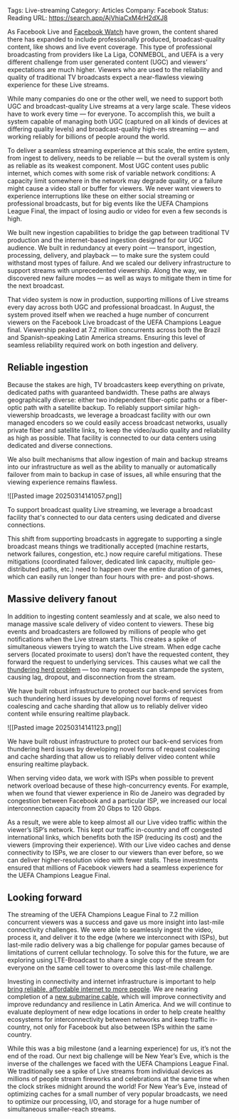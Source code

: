 
Tags: Live-streaming
Category: Articles
Company: Facebook
Status: Reading
URL: https://search.app/AjVhiaCxM4rH2dXJ8



As Facebook Live and [Facebook Watch](https://about.fb.com/news/2020/09/the-evolution-of-facebook-watch/) have grown, the content shared there has expanded to include professionally produced, broadcast-quality content, like shows and live event coverage. This type of professional broadcasting from providers like La Liga, CONMEBOL, and UEFA is a very different challenge from user generated content (UGC) and viewers’ expectations are much higher. Viewers who are used to the reliability and quality of traditional TV broadcasts expect a near-flawless viewing experience for these Live streams.

While many companies do one or the other well, we need to support both UGC and broadcast-quality Live streams at a very large scale. These videos have to work every time — for everyone. To accomplish this, we built a system capable of managing both UGC (captured on all kinds of devices at differing quality levels) and broadcast-quality high-res streaming — and working reliably for billions of people around the world.

To deliver a seamless streaming experience at this scale, the entire system, from ingest to delivery, needs to be reliable — but the overall system is only as reliable as its weakest component. Most UGC content uses public internet, which comes with some risk of variable network conditions: A capacity limit somewhere in the network may degrade quality, or a failure might cause a video stall or buffer for viewers. We never want viewers to experience interruptions like these on either social streaming or professional broadcasts, but for big events like the UEFA Champions League Final, the impact of losing audio or video for even a few seconds is high.

We built new ingestion capabilities to bridge the gap between traditional TV production and the internet-based ingestion designed for our UGC audience. We built in redundancy at every point — transport, ingestion, processing, delivery, and playback — to make sure the system could withstand most types of failure. And we scaled our delivery infrastructure to support streams with unprecedented viewership. Along the way, we discovered new failure modes — as well as ways to mitigate them in time for the next broadcast.

That video system is now in production, supporting millions of Live streams every day across both UGC and professional broadcast. In August, the system proved itself when we reached a huge number of concurrent viewers on the Facebook Live broadcast of the UEFA Champions League final. Viewership peaked at 7.2 million concurrents across both the Brazil and Spanish-speaking Latin America streams. Ensuring this level of seamless reliability required work on both ingestion and delivery.

## Reliable ingestion

Because the stakes are high, TV broadcasters keep everything on private, dedicated paths with guaranteed bandwidth. These paths are always geographically diverse: either two independent fiber-optic paths or a fiber-optic path with a satellite backup. To reliably support similar high-viewership broadcasts, we leverage a broadcast facility with our own managed encoders so we could easily access broadcast networks, usually private fiber and satellite links, to keep the video/audio quality and reliability as high as possible. That facility is connected to our data centers using dedicated and diverse connections.

We also built mechanisms that allow ingestion of main and backup streams into our infrastructure as well as the ability to manually or automatically failover from main to backup in case of issues, all while ensuring that the viewing experience remains flawless.

![[Pasted image 20250314141057.png]]

To support broadcast quality Live streaming, we leverage a broadcast facility that's connected to our data centers using dedicated and diverse connections.

This shift from supporting broadcasts in aggregate to supporting a single broadcast means things we traditionally accepted (machine restarts, network failures, congestion, etc.) now require careful mitigations. These mitigations (coordinated failover, dedicated link capacity, multiple geo-distributed paths, etc.) need to happen over the entire duration of games, which can easily run longer than four hours with pre- and post-shows.

## Massive delivery fanout

In addition to ingesting content seamlessly and at scale, we also need to manage massive scale delivery of video content to viewers. These big events and broadcasters are followed by millions of people who get notifications when the Live stream starts. This creates a spike of simultaneous viewers trying to watch the Live stream. When edge cache servers (located proximate to users) don’t have the requested content, they forward the request to underlying services. This causes what we call the [thundering herd problem](https://engineering.fb.com/ios/under-the-hood-broadcasting-live-video-to-millions/) — too many requests can stampede the system, causing lag, dropout, and disconnection from the stream.

We have built robust infrastructure to protect our back-end services from such thundering herd issues by developing novel forms of request coalescing and cache sharding that allow us to reliably deliver video content while ensuring realtime playback.

![[Pasted image 20250314141123.png]]

We have built robust infrastructure to protect our back-end services from thundering herd issues by developing novel forms of request coalescing and cache sharding that allow us to reliably deliver video content while ensuring realtime playback.

When serving video data, we work with ISPs when possible to prevent network overload because of these high-concurrency events. For example, when we found that viewer experience in Rio de Janeiro was degraded by congestion between Facebook and a particular ISP, we increased our local interconnection capacity from 20 Gbps to 120 Gbps.

As a result, we were able to keep almost all our Live video traffic within the viewer’s ISP’s network. This kept our traffic in-country and off congested international links, which benefits both the ISP (reducing its cost) and the viewers (improving their experience). With our Live video caches and dense connectivity to ISPs, we are closer to our viewers than ever before, so we can deliver higher-resolution video with fewer stalls. These investments ensured that millions of Facebook viewers had a seamless experience for the UEFA Champions League Final.

## Looking forward

The streaming of the UEFA Champions League Final to 7.2 million concurrent viewers was a success and gave us more insight into last-mile connectivity challenges. We were able to seamlessly ingest the video, process it, and deliver it to the edge (where we interconnect with ISPs), but last-mile radio delivery was a big challenge for popular games because of limitations of current cellular technology. To solve this for the future, we are exploring using LTE-Broadcast to share a single copy of the stream for everyone on the same cell tower to overcome this last-mile challenge.

Investing in connectivity and internet infrastructure is important to help [bring reliable, affordable internet to more people](https://about.fb.com/news/2020/07/facebook-connectivity-economic-benefits/). We are nearing completion of a [new submarine cable](https://subtelforum.com/facebook-to-deliver-over-200b-in-economic-benefits/), which will improve connectivity and improve redundancy and resilience in Latin America. And we will continue to evaluate deployment of new edge locations in order to help create healthy ecosystems for interconnectivity between networks and keep traffic in-country, not only for Facebook but also between ISPs within the same country.

While this was a big milestone (and a learning experience) for us, it’s not the end of the road. Our next big challenge will be New Year’s Eve, which is the inverse of the challenges we faced with the UEFA Champions League Final. We traditionally see a spike of Live streams from individual devices as millions of people stream fireworks and celebrations at the same time when the clock strikes midnight around the world! For New Year’s Eve, instead of optimizing caches for a small number of very popular broadcasts, we need to optimize our processing, I/O, and storage for a huge number of simultaneous smaller-reach streams.